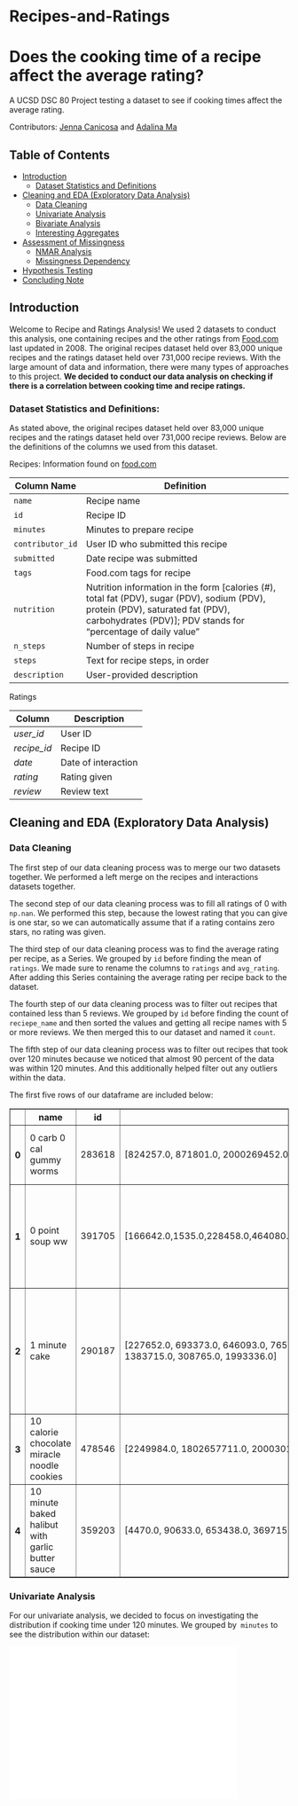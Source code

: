 # Recipes-and-Ratings
# Does the cooking time of a recipe affect the average rating?
A UCSD DSC 80 Project testing a dataset to see if cooking times affect the average rating.

Contributors: [Jenna Canicosa](https://www.linkedin.com/in/jenna-canicosa/) and [Adalina Ma](https://www.linkedin.com/in/adalina-ma-bba89b24b/)


## Table of Contents
- [Introduction](#introduction)
    - [Dataset Statistics and Definitions](#dataset-statistics-and-definitions)
- [Cleaning and EDA (Exploratory Data Analysis)](#cleaning-and-eda)
    - [Data Cleaning](#data-cleaning)
    - [Univariate Analysis](#univariate-analysis)
    - [Bivariate Analysis](#bivariate-analysis)
    - [Interesting Aggregates](#interesting-aggregates)
- [Assessment of Missingness](#assessment-of-missingness)
    - [NMAR Analysis](#nmar-analysis)
    - [Missingness Dependency](#missingness-dependency)
- [Hypothesis Testing](#hypothesis-testing)
- [Concluding Note](#concluding-note)

## Introduction
Welcome to Recipe and Ratings Analysis! We used 2 datasets to conduct this analysis, one containing recipes and the other ratings from [Food.com](https://www.food.com/) last updated in 2008. The original recipes dataset held over 83,000 unique recipes and the ratings dataset held over 731,000 recipe reviews. With the large amount of data and information, there were many types of approaches to this project. **We decided to conduct our data analysis on checking if there is a correlation between cooking time and recipe ratings.** 

### Dataset Statistics and Definitions:
As stated above, the original recipes dataset held over 83,000 unique recipes and the ratings dataset held over 731,000 recipe reviews. Below are the definitions of the columns we used from this dataset.

Recipes: Information found on [food.com](food.com)

| **Column Name**     | **Definition**                                    |
| ------------------- | ------------------------------------------------------------ |
| `name`            | Recipe name                                         |
| `id`  | Recipe ID |
| `minutes`          | Minutes to prepare recipe              |
| `contributor_id`             | User ID who submitted this recipe                                      |
| `submitted`            | Date recipe was submitted                                      |
| `tags`           | Food.com tags for recipe                                     |
| `nutrition` | Nutrition information in the form [calories (#), total fat (PDV), sugar (PDV), sodium (PDV), protein (PDV), saturated fat (PDV), carbohydrates (PDV)]; PDV stands for “percentage of daily value”                       |
| `n_steps`         | Number of steps in recipe                                       |
| `steps`          | Text for recipe steps, in order                                |
| `description `          | User-provided description                             |

Ratings

| **Column** | **Description** |
| -------------------------- | ----------- |
| *user_id*                      | User ID         |
| *recipe_id*                      | Recipe ID      |
| *date*                      | Date of interaction      |
| *rating*                      | Rating given      |
| *review*                      | Review text     |


## Cleaning and EDA (Exploratory Data Analysis) 

### Data Cleaning
The first step of our data cleaning process was to merge our two datasets together. We performed a left merge on the recipes and interactions datasets together. 

The second step of our data cleaning process was to fill all ratings of 0 with` np.nan`. We performed this step, because the lowest rating that you can give is one star, so we can automatically assume that if a rating contains zero stars, no rating was given.  

The third step of our data cleaning process was to find the average rating per recipe, as a Series. We grouped by `id` before finding the mean of `ratings`. We made sure to rename the columns to `ratings` and `avg_rating`. After adding this Series containing the average rating per recipe back to the dataset.  

The fourth step of our data cleaning process was to filter out recipes that contained less than 5 reviews. We grouped by `id` before finding the count of `reciepe_name` and then sorted the values and getting all recipe names with 5 or more reviews. We then merged this to our dataset and named it `count`. 

The fifth step of our data cleaning process was to filter out recipes that took over 120 minutes because we noticed that almost 90 percent of the data was within 120 minutes. And this additionally helped filter out any outliers within the data. 

The first five rows of our dataframe are included below:
<table border="1" class="dataframe" width='100%'> <thead>    <tr style="text-align: center;">      <th></th>      <th>name</th>      <th>id</th>      <th>user_id</th>      <th>ratings	</th>      <th>n_steps</th>      <th>avg_rating</th>      <th>minutes</th>    <th>contributor_id</th>    </tr>  </thead>  <tbody>    <tr>      <th>0</th>      <td>0 carb 0 cal gummy worms</td>      <td>283618</td>      <td>[824257.0, 871801.0, 2000269452.0, 2001637319.0, 1803681343.0]</td>      <td>[5.0, 4.0, 5.0, nan, 5.0]</td>      <td>15</td>      <td>4.75</td>      <td>45</td>     <td>134414</td>    </tr>    <tr>      <th>1</th>      <td>0 point soup ww</td>      <td>391705</td>      <td>[166642.0,1535.0,228458.0,464080.0,4470.0,1754326.0,204024.0,37779.0,2000225933.0]
</td>      <td>[5.0, 5.0, 5.0, 5.0, 5.0, 4.0, 5.0, 4.0, 5.0]</td>      <td>5</td>      <td>4.777777777777778</td>      <td>55</td>     <td>39835</td>    </tr>    <tr>      <th>2</th>      <td>1 minute cake</td>      <td>290187</td>      <td>[227652.0,
 693373.0, 646093.0, 765161.0, 879045.0, 872425.0, 213139.0, 299046.0, 1383715.0, 308765.0, 1993336.0]</td>      <td>[4.0, 4.0, 4.0, 4.0, 4.0, 5.0, 4.0, 5.0, 1.0, 4.0, 5.0]</td>      <td>20</td>      <td>4.0</td>      <td>2</td>    <td>584365</td>    </tr>    <tr>      <th>3</th>      <td>10 calorie chocolate miracle noodle cookies</td>      <td>478546</td>      <td>[2249984.0, 1802657711.0, 2000301575.0, 2000920973.0, 2001773359.0]</td>      <td>[3.0, 3.0, 4.0, nan, nan]</td>      <td>26</td>      <td>3.3333333333333335</td>      <td>16</td>    <td>2247203</td>    </tr>    <tr>      <th>4</th>      <td>10 minute baked halibut with garlic butter sauce</td>      <td>359203</td>      <td>[4470.0, 90633.0, 653438.0, 369715.0, 242188.0, 1800042302.0, 1803231273.0]</td>      <td>[5.0, 5.0, 5.0, 5.0, 5.0, 5.0, 5.0]</td>      <td>16</td>      <td>5.0</td>      <td>35</td>   <td>37779</td>    </tr>  </tbody></table>

### Univariate Analysis
For our univariate analysis, we decided to focus on investigating the distribution if cooking time under 120 minutes. We grouped by` minutes` to see the distribution within our dataset:

<p float = 'left'> 
    <iframe src="assets/uni-fig-time.html" width=410 height=275 frameBorder=0></iframe>
</p>
</p>


